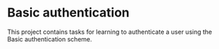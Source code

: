 # Basic authentication

This project contains tasks for learning to authenticate a user using the Basic authentication scheme.